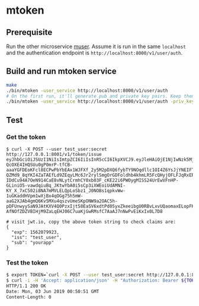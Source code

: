 # mtoken

## Prerequisite

Run the other microservice [muser](https://github.com/codemk8/muser). Assume it is run in the same `localhost` and the authentication endpoint is `http://localhost:8000/v1/user/auth`.

## Build and run mtoken service

```bash
make
./bin/mtoken -user_service http://localhost:8000/v1/user/auth
# On the first run, it'll generate pub and private key pairs. Keep them in a safe place. If restart, remember to specify them in the command line:
./bin/mtoken -user_service http://localhost:8000/v1/user/auth -priv_key private_key_file_path -pub_key public_key_file_path
```

## Test


### Get the token

```
$ curl -X POST --user test_user:secret http://127.0.0.1:8001/v1/token/issue
eyJhbGciOiJSUzI1NiIsImtpZCI6IiIsInR5cCI6IkpXVCJ9.eyJleHAiOjE1NjIwNzk5MjMsImlzcyI6InRlc3RfdXNlciIsInN1YiI6InlvdXJhcHAifQ.VP1vL4Gtdsa4IHdCmbAIPswnmPgAcWpCNVlHz_hKfgF1oBZ_YC3ifWbO49vZXYxDNylWmubsHLn4Q196T7gjntLF2bnGFSvFZ3pLWGaCmVU-QcOXE4IHQSUu0gP0mrP-tfCB-aaaYGFDEoKFcl8ECPwPbYbEAx1WJFXf_2y5M2pDXQ6fybTY9NOqdllc1OI4Z6YsJjYNEIFT41FCKHErgx1oFpQ20CHxzuOCXkTa2rfIvs-QZMd9_8qYKI4ZaTAEfLd9ZEqyLMc6Jr2rylSmgOrGDFoldhb4khmLR5FcQHyjOFLFJqRxEROT-IDdCu94A7OeN914CaE8vNLytCrmhCY0xb03F_cKE22i6PWOygMISS24UrEwVFnHP-GLiniO5-vawdqiuBq_JKtwYbA0i5sCp3iXWEoiUdAMNI-KY_X_7xC502i8NA7mMVLELQpLoSbz1_J0NOBs1qpkvWw-1uGKaddHVpm1wXjBx4qOGg75h5mW-aaG2XJAb4gmQ6Kv5MXu4qszvUmeSKpONW9a2OAC5h-pDFUnwyySaN9JAtKXV4Q0PzxIjt58EaSV6xdtPd05yxZkeeibgU0RBvLxvUQaomaxELopFKF1YX7QP_-AfNOfZDZVBIHjM9ZaLqEHJ06C7uaKjGwRMsfC7AaAJ7nNwPvEiKxIx0L7D8

# visit jwt.io, copy the above token string to check claims are:
{
  "exp": 1562079923,
  "iss": "test_user",
  "sub": "yourapp"
}
```

### Test the token

```bash
$ export TOKEN=`curl -X POST --user test_user:secret http://127.0.0.1:8001/v1/token/issue`
$ curl -i -H 'Accept: application/json' -H "Authorization: Bearer ${TOKEN}" http://127.0.0.1:8001/v1/token/auth
HTTP/1.1 200 OK
Date: Mon, 03 Jun 2019 00:50:51 GMT
Content-Length: 0
```
